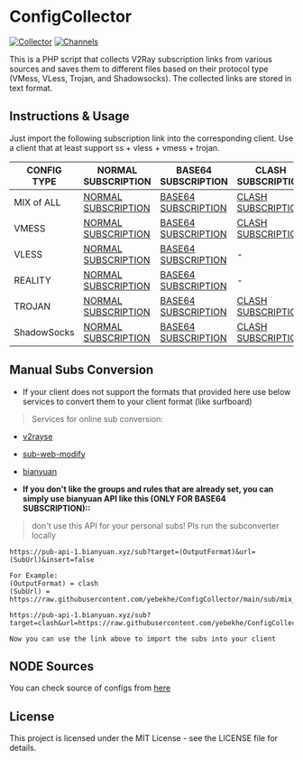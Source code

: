# ConfigCollector
[![Collector](https://github.com/yebekhe/ConfigCollector/actions/workflows/ConfigUpdate.yml/badge.svg)](https://github.com/yebekhe/ConfigCollector/actions/workflows/ConfigUpdate.yml) [![Channels](https://github.com/yebekhe/ConfigCollector/actions/workflows/ProviderUpdate.yml/badge.svg)](https://github.com/yebekhe/ConfigCollector/actions/workflows/ProviderUpdate.yml)

This is a PHP script that collects V2Ray subscription links from various sources and saves them to different files based on their protocol type (VMess, VLess, Trojan, and Shadowsocks). The collected links are stored in text format.

## Instructions & Usage
Just import the following subscription link into the corresponding client. Use a client that at least support ss + vless + vmess + trojan.

| CONFIG TYPE | NORMAL SUBSCRIPTION | BASE64 SUBSCRIPTION | CLASH SUBSCRIPTION | CLASH.Meta SUBSCRIPTION |
|---|---|---|---|---|
| MIX of ALL | [NORMAL SUBSCRIPTION](https://raw.githubusercontent.com/yebekhe/ConfigCollector/main/sub/mix) | [BASE64 SUBSCRIPTION](https://raw.githubusercontent.com/yebekhe/ConfigCollector/main/sub/mix_base64) | [CLASH SUBSCRIPTION](https://github.com/yebekhe/ConfigCollector/raw/main/clash/mix.yml) | [CLASH.Meta SUBSCRIPTION](https://github.com/yebekhe/ConfigCollector/raw/main/meta/mix.yml) |
| VMESS | [NORMAL SUBSCRIPTION](https://raw.githubusercontent.com/yebekhe/ConfigCollector/main/sub/vmess) | [BASE64 SUBSCRIPTION](https://raw.githubusercontent.com/yebekhe/ConfigCollector/main/sub/vmess_base64) | [CLASH SUBSCRIPTION](https://github.com/yebekhe/ConfigCollector/raw/main/clash/vmess.yml) | [CLASH.Meta SUBSCRIPTION](https://github.com/yebekhe/ConfigCollector/raw/main/meta/vmess.yml) |
| VLESS | [NORMAL SUBSCRIPTION](https://raw.githubusercontent.com/yebekhe/ConfigCollector/main/sub/vless) | [BASE64 SUBSCRIPTION](https://raw.githubusercontent.com/yebekhe/ConfigCollector/main/sub/vless_base64) | - | [CLASH.Meta SUBSCRIPTION](https://github.com/yebekhe/ConfigCollector/raw/main/meta/vless.yml) |
| REALITY | [NORMAL SUBSCRIPTION](https://raw.githubusercontent.com/yebekhe/ConfigCollector/main/sub/reality) | [BASE64 SUBSCRIPTION](https://raw.githubusercontent.com/yebekhe/ConfigCollector/main/sub/reality_base64) | - | [CLASH.Meta SUBSCRIPTION](https://github.com/yebekhe/ConfigCollector/raw/main/meta/reality.yml) |
| TROJAN | [NORMAL SUBSCRIPTION](https://raw.githubusercontent.com/yebekhe/ConfigCollector/main/sub/trojan) | [BASE64 SUBSCRIPTION](https://raw.githubusercontent.com/yebekhe/ConfigCollector/main/sub/trojan_base64) | [CLASH SUBSCRIPTION](https://github.com/yebekhe/ConfigCollector/raw/main/clash/trojan.yml) | [CLASH.Meta SUBSCRIPTION](https://github.com/yebekhe/ConfigCollector/raw/main/meta/trojan.yml) |
| ShadowSocks | [NORMAL SUBSCRIPTION](https://raw.githubusercontent.com/yebekhe/ConfigCollector/main/sub/shadowsocks) | [BASE64 SUBSCRIPTION](https://raw.githubusercontent.com/yebekhe/ConfigCollector/main/sub/shadowsocks_base64) | [CLASH SUBSCRIPTION](https://github.com/yebekhe/ConfigCollector/raw/main/clash/shadowsocks.yml) | [CLASH.Meta SUBSCRIPTION](https://github.com/yebekhe/ConfigCollector/raw/main/meta/shadowsocks.yml) |

## Manual Subs Conversion
- If your client does not support the formats that provided here use below services to convert them to your client format (like surfboard)
> Services for online sub conversion:
- [v2rayse](https://v2rayse.com/en/node-convert)
- [sub-web-modify](https://sub.v1.mk/)
- [bianyuan](https://bianyuan.xyz/)  

- **If you don't like the groups and rules that are already set, you can simply use bianyuan API like this (ONLY FOR BASE64 SUBSCRIPTION)::**  
> don't use this API for your personal subs! Pls run the subconverter locally
```
https://pub-api-1.bianyuan.xyz/sub?target=(OutputFormat)&url=(SubUrl)&insert=false

For Example:
(OutputFormat) = clash
(SubUrl) = https://raw.githubusercontent.com/yebekhe/ConfigCollector/main/sub/mix_base64

https://pub-api-1.bianyuan.xyz/sub?target=clash&url=https://raw.githubusercontent.com/yebekhe/ConfigCollector/main/sub/mix_base64&insert=false

Now you can use the link above to import the subs into your client
```
## NODE Sources
You can check source of configs from [here](https://raw.githubusercontent.com/yebekhe/ConfigCollector/main/modules/config.php)

## License
This project is licensed under the MIT License - see the LICENSE file for details.
